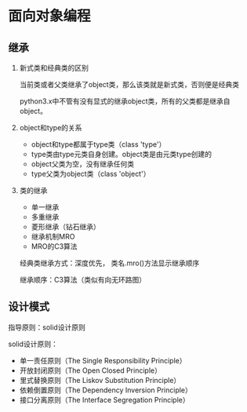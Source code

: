 # 面向对象编程

## 继承

1. 新式类和经典类的区别

   当前类或者父类继承了object类，那么该类就是新式类，否则便是经典类

   python3.x中不管有没有显式的继承object类，所有的父类都是继承自object。

2. object和type的关系
   - object和type都属于type类（class 'type'）
   - type类由type元类自身创建。object类是由元类type创建的
   - object父类为空，没有继承任何类
   - type父类为object类（class 'object'）

3. 类的继承

   - 单一继承
   - 多重继承
   - 菱形继承（钻石继承）
   - 继承机制MRO
   - MRO的C3算法

   经典类继承方式：深度优先， 类名.mro()方法显示继承顺序

   继承顺序：C3算法（类似有向无环路图）

## 设计模式

指导原则：solid设计原则

solid设计原则：

- 单一责任原则（The Single Responsibility Principle）
- 开放封闭原则（The Open Closed Principle）
- 里式替换原则（The Liskov Substitution Principle）
- 依赖倒置原则（The Dependency Inversion Principle）
- 接口分离原则（The Interface Segregation Principle）